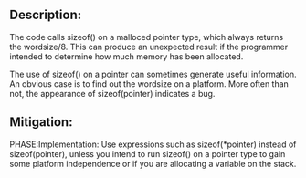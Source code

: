 ## Description:

The code calls sizeof() on a malloced pointer type, which always returns the wordsize/8. This can produce an unexpected result if the programmer intended to determine how much memory has been allocated.

The use of sizeof() on a pointer can sometimes generate useful information. An obvious case is to find out the wordsize on a platform. More often than not, the appearance of sizeof(pointer) indicates a bug.

## Mitigation:


PHASE:Implementation:
Use expressions such as sizeof(*pointer) instead of sizeof(pointer), unless you intend to run sizeof() on a pointer type to gain some platform independence or if you are allocating a variable on the stack.

